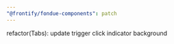 ```yaml
---
"@frontify/fondue-components": patch
---
```


refactor(Tabs): update trigger click indicator background
